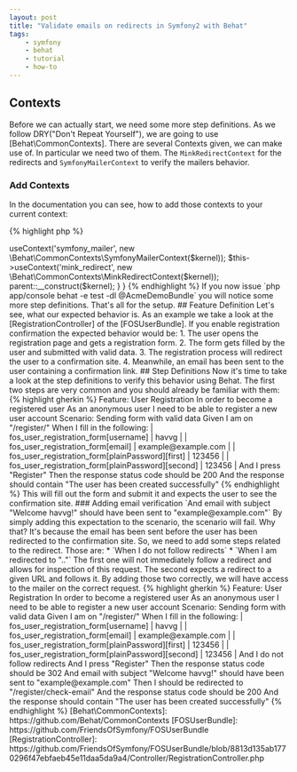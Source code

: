 ```yaml
---
layout: post
title: "Validate emails on redirects in Symfony2 with Behat"
tags:
    - symfony
    - behat
    - tutorial
    - how-to
---
```


## Contexts

Before we can actually start, we need some more step definitions. As we follow DRY("Don't Repeat Yourself"), we are going to use [Behat\CommonContexts]. There are several Contexts given, we can make use of. In particular we need two of them. The `MinkRedirectContext` for the redirects and `SymfonyMailerContext` to verify the mailers behavior.

### Add Contexts

In the documentation you can see, how to add those contexts to your current context:

{% highlight php %}
<?php

namespace Acme\Bundle\DemoBundle\Features\Context;

use Behat\BehatBundle\Context\MinkContext;

class FeatureContext extends MinkContext
{
    public function __construct($kernel)
    {
        $this->useContext('symfony_mailer', new \Behat\CommonContexts\SymfonyMailerContext($kernel));
        $this->useContext('mink_redirect', new \Behat\CommonContexts\MinkRedirectContext($kernel));

        parent::__construct($kernel);
    }
}
{% endhighlight %}

If you now issue `php app/console behat -e test -dl @AcmeDemoBundle` you will notice some more step definitions.

That's all for the setup.

## Feature Definition

Let's see, what our expected behavior is. As an example we take a look at the [RegistrationController] of the [FOSUserBundle]. If you enable registration confirmation the expected behavior would be:

1. The user opens the registration page and gets a registration form.
2. The form gets filled by the user and submitted with valid data.
3. The registration process will redirect the user to a confirmation site.
4. Meanwhile, an email has been sent to the user containing a confirmation link.

## Step Definitions

Now it's time to take a look at the step definitions to verify this behavior using Behat. The first two steps are very common and you should already be familiar with them:

{% highlight gherkin %}
Feature: User Registration
    In order to become a registered user
    As an anonymous user
    I need to be able to register a new user account

    Scenario: Sending form with valid data
        Given I am on "/register/"
         When I fill in the following:
             | fos_user_registration_form[username]              | havvg |
             | fos_user_registration_form[email]                 | example@example.com |
             | fos_user_registration_form[plainPassword][first]  | 123456 |
             | fos_user_registration_form[plainPassword][second] | 123456 |
          And I press "Register"
         Then the response status code should be 200
          And the response should contain "The user has been created successfully"
{% endhighlight %}

This will fill out the form and submit it and expects the user to see the confirmation site.

### Adding email verification

`And email with subject "Welcome havvg!" should have been sent to "example@example.com"`

By simply adding this expectation to the scenario, the scenario will fail.
Why that? It's because the email has been sent before the user has been redirected to the confirmation site. So, we need to add some steps related to the redirect. Those are:

* `When I do not follow redirects`
* `When I am redirected to ".."`

The first one will not immediately follow a redirect and allows for inspection of this request. The second expects a redirect to a given URL and follows it. By adding those two correctly, we will have access to the mailer on the correct request.

{% highlight gherkin %}
Feature: User Registration
    In order to become a registered user
    As an anonymous user
    I need to be able to register a new user account

    Scenario: Sending form with valid data
        Given I am on "/register/"
         When I fill in the following:
             | fos_user_registration_form[username]              | havvg |
             | fos_user_registration_form[email]                 | example@example.com |
             | fos_user_registration_form[plainPassword][first]  | 123456 |
             | fos_user_registration_form[plainPassword][second] | 123456 |
          And I do not follow redirects
          And I press "Register"
         Then the response status code should be 302
          And email with subject "Welcome havvg!" should have been sent to "example@example.com"
         Then I should be redirected to "/register/check-email"
          And the response status code should be 200
          And the response should contain "The user has been created successfully"
{% endhighlight %}

[Behat\CommonContexts]: https://github.com/Behat/CommonContexts
[FOSUserBundle]: https://github.com/FriendsOfSymfony/FOSUserBundle
[RegistrationController]: https://github.com/FriendsOfSymfony/FOSUserBundle/blob/8813d135ab1770296f47ebfaeb45e11daa5da9a4/Controller/RegistrationController.php
